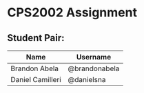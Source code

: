 # CPS2002 Assignment
## Student Pair:
| Name                | Username        |
|---------------------|-----------------|
| Brandon Abela       | @brandonabela   |
| Daniel Camilleri    | @danielsna      |
